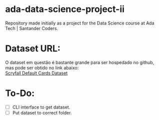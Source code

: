 # ada-data-science-project-ii
Repository made initially as a project for the Data Science course at Ada Tech | Santander Coders.

# Dataset URL:
O dataset em questão é bastante grande para ser hospedado no github, mas pode ser obtido no link abaixo: <br>
[Scryfall Default Cards Dataset](https://data.scryfall.io/default-cards/default-cards-20240216220537.json)

# To-Do:
- [ ] CLI interface to get dataset.
- [ ] Put dataset to correct folder.